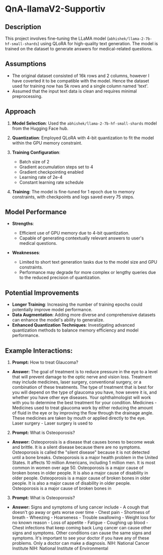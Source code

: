 # QnA-llamaV2-Supportiv

## Description

This project involves fine-tuning the LLaMA model (`abhishek/llama-2-7b-hf-small-shards`) using QLoRA for high-quality text generation. The model is trained on the dataset to generate answers for medical-related questions.

## Assumptions

- The original dataset consisted of 16k rows and 2 columns, however I have coverted it to be compatible with the model. Hence the dataset used for training now has 5k rows and a single column named 'text'.
- Assumed that the input text data is clean and requires minimal preprocessing.

## Approach

1. **Model Selection**: Used the `abhishek/llama-2-7b-hf-small-shards` model from the Hugging Face hub.
2. **Quantization**: Employed QLoRA with 4-bit quantization to fit the model within the GPU memory constraint.
3. **Training Configuration**: 
   - Batch size of 2
   - Gradient accumulation steps set to 4
   - Gradient checkpointing enabled
   - Learning rate of 2e-4
   - Constant learning rate schedule

4. **Training**: The model is fine-tuned for 1 epoch due to memory constraints, with checkpoints and logs saved every 75 steps.

## Model Performance

- **Strengths**: 
  - Efficient use of GPU memory due to 4-bit quantization.
  - Capable of generating contextually relevant answers to user's medical questions.

- **Weaknesses**: 
  - Limited to short text generation tasks due to the model size and GPU constraints.
  - Performance may degrade for more complex or lengthy queries due to the reduced precision of quantization.

## Potential Improvements

- **Longer Training**: Increasing the number of training epochs could potentially improve model performance.
- **Data Augmentation**: Adding more diverse and comprehensive datasets can enhance the model's ability to generalize.
- **Enhanced Quantization Techniques**: Investigating advanced quantization methods to balance memory efficiency and model performance.

## Example Interactions:

1. **Prompt:**  How to treat Glaucoma?
- **Answer:**  The goal of treatment is to reduce pressure in the eye to a level that will prevent damage to the optic nerve and vision loss. Treatment may include medicines, laser surgery, conventional surgery, or a combination of these treatments. The type of treatment that is best for you will depend on the type of glaucoma you have, how severe it is, and whether you have other eye diseases. Your ophthalmologist will work with you to determine the best treatment for your condition.    Medicines - Medicines used to treat glaucoma work by either reducing the amount of fluid in the eye or by improving the flow through the drainage angle. These medicines are taken by mouth or applied directly to the eye.    Laser surgery - Laser surgery is used to

2. **Prompt:** What is Osteoporosis?
- **Answer:**  Osteoporosis is a disease that causes bones to become weak and brittle. It is a silent disease because there are no symptoms. Osteoporosis is called the "silent disease" because it is not detected until a bone breaks. Osteoporosis is a major health problem in the United States. It affects 10 million Americans, including 1 million men. It is most common in women over age 50. Osteoporosis is a major cause of broken bones in older people. It is also a major cause of disability in older people. Osteoporosis is a major cause of broken bones in older people. It is also a major cause of disability in older people. Osteoporosis is a major cause of broken bones in

3. **Prompt:** What is Osteoporosis?
- **Answer:** Signs and symptoms of lung cancer include       -  A cough that doesn't go away or gets worse over time    -  Chest pain    -  Shortness of breath    -  Wheezing    -  Hoarseness    -  Trouble swallowing    -  Weight loss for no known reason    -  Loss of appetite    -  Fatigue    -  Coughing up blood    -  Chest infections that keep coming back       Lung cancer can cause other signs and symptoms. Other conditions can cause the same signs and symptoms. It's important to see your doctor if you have any of these problems. Only a doctor can make a diagnosis.    NIH: National Cancer Institute    NIH: National Institute of Environmental
